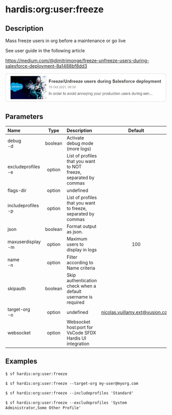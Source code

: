 <!-- This file has been generated with command 'sf hardis:doc:plugin:generate'. Please do not update it manually or it may be overwritten -->
# hardis:org:user:freeze

## Description

Mass freeze users in org before a maintenance or go live

See user guide in the following article

<https://medium.com/@dimitrimonge/freeze-unfreeze-users-during-salesforce-deployment-8a1488bf8dd3>

[![How to freeze / unfreeze users during a Salesforce deployment](https://github.com/hardisgroupcom/sfdx-hardis/raw/main/docs/assets/images/article-freeze.jpg)](https://medium.com/@dimitrimonge/freeze-unfreeze-users-during-salesforce-deployment-8a1488bf8dd3)

## Parameters

|Name|Type|Description|Default|Required|Options|
|:---|:--:|:----------|:-----:|:------:|:-----:|
|debug<br/>-d|boolean|Activate debug mode (more logs)||||
|excludeprofiles<br/>-e|option|List of profiles that you want to NOT freeze, separated by commas||||
|flags-dir|option|undefined||||
|includeprofiles<br/>-p|option|List of profiles that you want to freeze, separated by commas||||
|json|boolean|Format output as json.||||
|maxuserdisplay<br/>-m|option|Maximum users to display in logs|100|||
|name<br/>-n|option|Filter according to Name criteria||||
|skipauth|boolean|Skip authentication check when a default username is required||||
|target-org<br/>-o|option|undefined|nicolas.vuillamy.ext@vusion.com|||
|websocket|option|Websocket host:port for VsCode SFDX Hardis UI integration||||

## Examples

```shell
$ sf hardis:org:user:freeze
```

```shell
$ sf hardis:org:user:freeze --target-org my-user@myorg.com
```

```shell
$ sf hardis:org:user:freeze --includeprofiles 'Standard'
```

```shell
$ sf hardis:org:user:freeze --excludeprofiles 'System Administrator,Some Other Profile'
```


